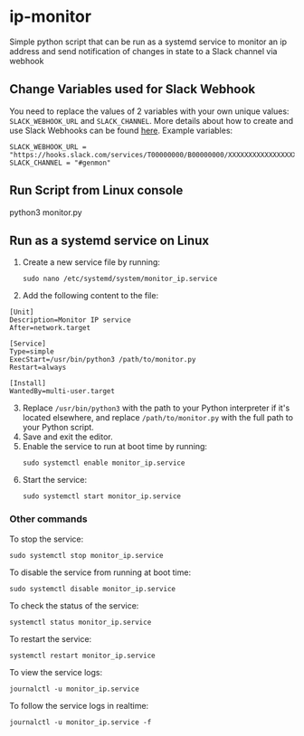 # ip-monitor
Simple python script that can be run as a systemd service to monitor an ip address and send notification of changes in state to a Slack channel via webhook

## Change Variables used for Slack Webhook
You need to replace the values of 2 variables with your own unique values: `SLACK_WEBHOOK_URL` and `SLACK_CHANNEL`. More details about how to create and use Slack Webhooks can be found [here](https://api.slack.com/messaging/webhooks). Example variables:
```
SLACK_WEBHOOK_URL = "https://hooks.slack.com/services/T00000000/B00000000/XXXXXXXXXXXXXXXXXXXXXXXX"
SLACK_CHANNEL = "#genmon"
```

## Run Script from Linux console
python3 monitor.py

## Run as a systemd service on Linux
1. Create a new service file by running:
   ```
   sudo nano /etc/systemd/system/monitor_ip.service
   ```

3. Add the following content to the file:
```
[Unit]
Description=Monitor IP service
After=network.target

[Service]
Type=simple
ExecStart=/usr/bin/python3 /path/to/monitor.py
Restart=always

[Install]
WantedBy=multi-user.target
```
3. Replace `/usr/bin/python3` with the path to your Python interpreter if it's located elsewhere, and replace `/path/to/monitor.py` with the full path to your Python script.
4. Save and exit the editor.
5. Enable the service to run at boot time by running:
   ```
   sudo systemctl enable monitor_ip.service
   ```
6. Start the service:
   ```
   sudo systemctl start monitor_ip.service
   ```
### Other commands

To stop the service:
   ```
   sudo systemctl stop monitor_ip.service
   ```
To disable the service from running at boot time:
   ```
   sudo systemctl disable monitor_ip.service
   ```
To check the status of the service:
```
systemctl status monitor_ip.service
```
To restart the service:
```
systemctl restart monitor_ip.service
```
To view the service logs:
```
journalctl -u monitor_ip.service
```
To follow the service logs in realtime:
```
journalctl -u monitor_ip.service -f
```
